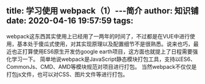 title: 学习使用 webpack（1）---简介
author: 知识铺
date: 2020-04-16 19:57:59
tags:
---

webpack这东西其实使用上已经用了一两年的时间了，不过都是在VUE中进行使用，基本处于傻瓜式使用，对其实现原理以及配置细节不是很熟悉。说来也巧，最近也正打算使用ES6原生开发仿google earth项目，这方面也就提上了日程需要强化学习一下。
简单地说webpack是JavaScript静态模块打包工具，支持以ES6、CommonJs、CMD、AMD等模块规范对项目进行打包。
当然webpack不仅仅是打包js文件，也可以对CSS、图片文件等进行打包。